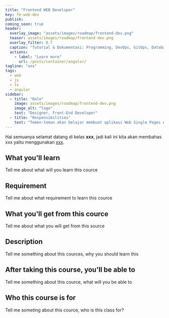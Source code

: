 ```yaml
---
title: "Frontend WEB Developer"
key: fe-web-dev
publish: 
coming_soon: true
header:
  overlay_image: "assets/images/roadmap/frontend-dev.png"
  teaser: assets/images/roadmap/frontend-dev.png
  overlay_filter: 0.7
  caption: "Tutorial & Dokumentasi: Programming, DevOps, GitOps, Database, & Servers"
  actions:
    - label: "Learn more"
      url: /posts/container/angular/
tagline: "xxx"
tags:
  - web
  - js
  - ts
  - angular
sidebar:
  - title: "Role"
    image: assets/images/roadmap/frontend-dev.png
    image_alt: "logo"
    text: "Designer, Front-End Developer"
  - title: "Responsibilities"
    text: "Temen-teman akan belajar membuat aplikasi Web Single Pages Application (SPA) system dengan menggunakan Angular Framework"
---
```


Hai semuanya selamat datang di kelas **xxx**, jadi kali ini kita akan membahas xxx yaitu menggunakan [xxx](link). 

<!--more-->

## What you'll learn

Tell me about what will you learn this cource

## Requirement

Tell me about what requirement to learn this cource

## What you'll get from this cource

Tell me about what you will get from this source

## Description

Tell me something about this cources, why you should learn this

## After taking this course, you'll be able to

Tell me something about this cource, what will you be able to

## Who this course is for

Tell me someting about this cource, who is this class for?